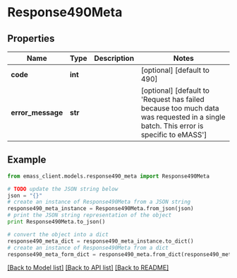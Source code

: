 # Response490Meta


## Properties
Name | Type | Description | Notes
------------ | ------------- | ------------- | -------------
**code** | **int** |  | [optional] [default to 490]
**error_message** | **str** |  | [optional] [default to 'Request has failed because too much data was requested in a single batch. This error is specific to eMASS']

## Example

```python
from emass_client.models.response490_meta import Response490Meta

# TODO update the JSON string below
json = "{}"
# create an instance of Response490Meta from a JSON string
response490_meta_instance = Response490Meta.from_json(json)
# print the JSON string representation of the object
print Response490Meta.to_json()

# convert the object into a dict
response490_meta_dict = response490_meta_instance.to_dict()
# create an instance of Response490Meta from a dict
response490_meta_form_dict = response490_meta.from_dict(response490_meta_dict)
```
[[Back to Model list]](../README.md#documentation-for-models) [[Back to API list]](../README.md#documentation-for-api-endpoints) [[Back to README]](../README.md)


